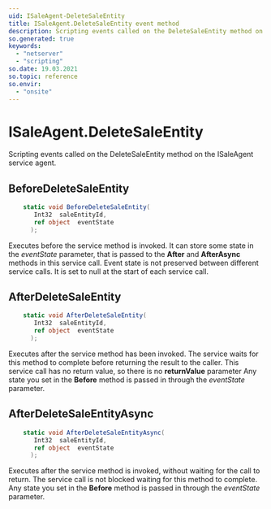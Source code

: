 ```yaml
---
uid: ISaleAgent-DeleteSaleEntity
title: ISaleAgent.DeleteSaleEntity event method
description: Scripting events called on the DeleteSaleEntity method on the ISaleAgent service agent.
so.generated: true
keywords:
  - "netserver"
  - "scripting"
so.date: 19.03.2021
so.topic: reference
so.envir:
  - "onsite"
---
```

# ISaleAgent.DeleteSaleEntity

Scripting events called on the <see cref='M:SuperOffice.CRM.Services.ISaleAgent.DeleteSaleEntity'>DeleteSaleEntity</see> method on the <see cref='ISaleAgent'>ISaleAgent</see>  service agent.

## BeforeDeleteSaleEntity
```cs
    static void BeforeDeleteSaleEntity(
       Int32  saleEntityId,
       ref object  eventState
      );
```
Executes before the service method is invoked.
It can store some state in the *eventState* parameter, that is passed to the **After** and **AfterAsync** methods in this service call.
Event state is not preserved between different service calls. It is set to null at the start of each service call.
## AfterDeleteSaleEntity
```cs
    static void AfterDeleteSaleEntity(
       Int32  saleEntityId,
       ref object  eventState
      );
```
Executes after the service method has been invoked. The service waits for this method to complete before returning the result to the caller.
This service call has no return value, so there is no **returnValue** parameter
Any state you set in the **Before** method is passed in through the *eventState* parameter.
## AfterDeleteSaleEntityAsync
```cs
    static void AfterDeleteSaleEntityAsync(
       Int32  saleEntityId,
       ref object  eventState
      );
```
Executes after the service method is invoked, without waiting for the call to return.
The service call is not blocked waiting for this method to complete.
Any state you set in the **Before** method is passed in through the *eventState* parameter.

